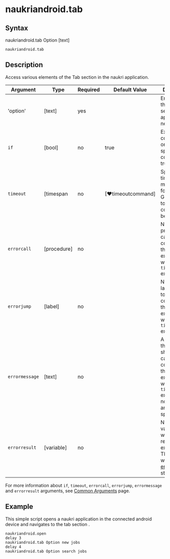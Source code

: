 # naukriandroid.tab

## Syntax
naukriandroid.tab Option [text]

```G1ANT
naukriandroid.tab
```

## Description

Access various elements of the Tab section in the naukri application.

| Argument | Type | Required | Default Value | Description |
| -------- | ---- | -------- | ------------- | ----------- |
| 'option' |[text]|	  yes	 |                                                                           | Enter one of the options: search jobs , applied jobs, new jobs     |
| `if`             | [bool]     | no       | true                                                        | Executes the command only if a specified condition is true         |
| `timeout`        | [timespan  | no       | [♥timeoutcommand]| Specifies time in milliseconds for G1ANT.Robot to wait for the command to be executed |
| `errorcall`      | [procedure]| no       |                                                             | Name of a procedure to call when the command throws an exception or when a given `timeout` expires |
| `errorjump`      | [label]    | no       |                                                             | Name of the label to jump to when the command throws an exception or when a given `timeout` expires |
| `errormessage`   | [text]     | no       |                                                             | A message that will be shown in case the command throws an exception or when a given `timeout` expires, and no `errorjump` argument is specified |
| `errorresult`    | [variable] | no       |                                                             | Name of a variable that will store the returned exception. The variable will be of [error](https://manual.g1ant.com/link/G1ANT.Language/G1ANT.Language/Structures/ErrorStructure.md) structure  |

For more information about `if`, `timeout`, `errorcall`, `errorjump`, `errormessage` and `errorresult` arguments, see [Common Arguments](https://manual.g1ant.com/link/G1ANT.Manual/appendices/common-arguments.md) page.

## Example

This simple script opens a naukri application in the connected android device and navigates to the tab section .

```G1ANT
naukriandroid.open
delay 3
naukriandroid.tab Option new jobs
delay 4
naukriandroid.tab Option search jobs
```
